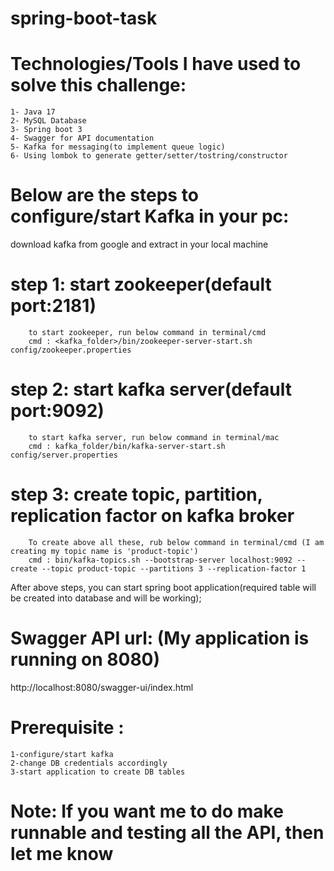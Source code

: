 # spring-boot-task

# Technologies/Tools I have used to solve this challenge:

	1- Java 17
	2- MySQL Database
	3- Spring boot 3
	4- Swagger for API documentation
	5- Kafka for messaging(to implement queue logic)
	6- Using lombok to generate getter/setter/tostring/constructor

# Below are the steps to configure/start Kafka in your pc:

 download kafka from google and extract in your local machine

 # step 1: start zookeeper(default port:2181)

		to start zookeeper, run below command in terminal/cmd 
		cmd : <kafka_folder>/bin/zookeeper-server-start.sh config/zookeeper.properties

 # step 2: start kafka server(default port:9092)

 		to start kafka server, run below command in terminal/mac
		cmd : kafka_folder/bin/kafka-server-start.sh config/server.properties

 # step 3:  create topic, partition, replication factor on kafka broker

		To create above all these, rub below command in terminal/cmd (I am creating my topic name is 'product-topic')
		cmd : bin/kafka-topics.sh --bootstrap-server localhost:9092 --create --topic product-topic --partitions 3 --replication-factor 1

After above steps, you can start spring boot application(required table will be created into database and will be working);

# Swagger API url: (My application is running on 8080)
http://localhost:8080/swagger-ui/index.html

# Prerequisite : 
	1-configure/start kafka
	2-change DB credentials accordingly
	3-start application to create DB tables


# Note: If you want me to do make runnable and testing all the API, then let me know
